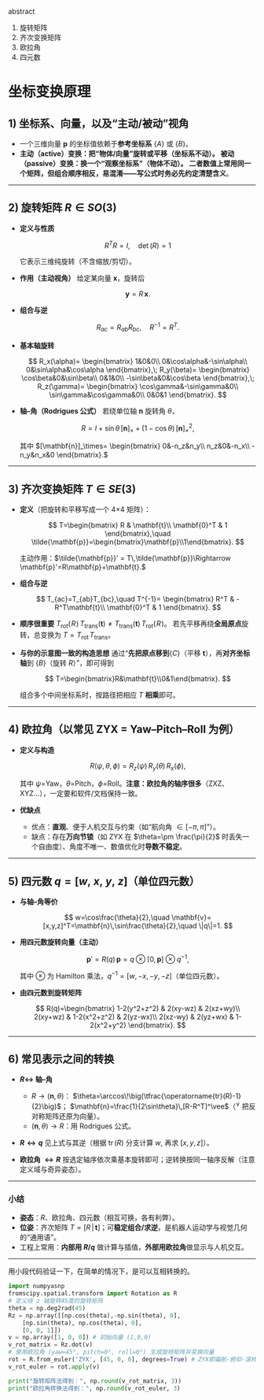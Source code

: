 abstract
1. 旋转矩阵
2. 齐次变换矩阵
3. 欧拉角
4. 四元数

# 坐标变换原理

## 1) 坐标系、向量，以及“主动/被动”视角

* 一个三维向量 $\mathbf{p}$ 的坐标值依赖于**参考坐标系** $\{A\}$ 或 $\{B\}$。
* **主动（active）**变换：把“物体/向量”旋转或平移（坐标系不动）。
  **被动（passive）**变换：换一个“观察坐标系”（物体不动）。
  二者数值上常用**同一个矩阵**，但组合顺序相反，易混淆——写公式时务必**先约定清楚含义**。

---

## 2) 旋转矩阵 $R\in SO(3)$

* **定义与性质**

  $$
  R^TR=I,\quad \det(R)=1
  $$

  它表示三维纯旋转（不含缩放/剪切）。

* **作用（主动视角）**
  给定某向量 $\mathbf{x}$，旋转后

  $$
  \mathbf{y}=R\,\mathbf{x}.
  $$

* **组合与逆**

  $$
  R_{ac}=R_{ab}R_{bc},\quad R^{-1}=R^T.
  $$

* **基本轴旋转**

  $$
  R_x(\alpha)=
  \begin{bmatrix}
  1&0&0\\
  0&\cos\alpha&-\sin\alpha\\
  0&\sin\alpha&\cos\alpha
  \end{bmatrix},\;
  R_y(\beta)=
  \begin{bmatrix}
  \cos\beta&0&\sin\beta\\
  0&1&0\\
  -\sin\beta&0&\cos\beta
  \end{bmatrix},\;
  R_z(\gamma)=
  \begin{bmatrix}
  \cos\gamma&-\sin\gamma&0\\
  \sin\gamma&\cos\gamma&0\\
  0&0&1
  \end{bmatrix}.
  $$

* **轴–角（Rodrigues 公式）**
  若绕单位轴 $\mathbf{n}$ 旋转角 $\theta$，

  $$
  R = I + \sin\theta\,[\mathbf{n}]_\times + (1-\cos\theta)\,[\mathbf{n}]_\times^2,
  $$

  其中
  $[\mathbf{n}]_\times=
  \begin{bmatrix}
  0&-n_z&n_y\\
  n_z&0&-n_x\\
  -n_y&n_x&0
  \end{bmatrix}.$

---

## 3) 齐次变换矩阵 $T\in SE(3)$

* **定义**（把旋转和平移写成一个 4×4 矩阵）：

  $$
  T=\begin{bmatrix}
  R & \mathbf{t}\\
  \mathbf{0}^T & 1
  \end{bmatrix},\quad
  \tilde{\mathbf{p}}=\begin{bmatrix}\mathbf{p}\\1\end{bmatrix}.
  $$

  主动作用：$\tilde{\mathbf{p}}' = T\,\tilde{\mathbf{p}}\Rightarrow \mathbf{p}'=R\mathbf{p}+\mathbf{t}.$

* **组合与逆**

  $$
  T_{ac}=T_{ab}T_{bc},\quad
  T^{-1}=
  \begin{bmatrix}
  R^T & -R^T\mathbf{t}\\
  \mathbf{0}^T & 1
  \end{bmatrix}.
  $$

* **顺序很重要**
  $T_{\text{rot}}(\!R\!)\,T_{\text{trans}}(\mathbf{t}) \neq T_{\text{trans}}(\mathbf{t})\,T_{\text{rot}}(\!R\!)$。
  若先平移再绕**全局原点**旋转，总变换为 $T= T_{\text{rot}}\,T_{\text{trans}}$。

* **与你的示意图一致的构造思想**
  通过“**先把原点移到**$\{C\}$（平移 $\mathbf{t}$），再**对齐坐标轴**到 $\{B\}$（旋转 $R$）”，即可得到

  $$
  T=\begin{bmatrix}R&\mathbf{t}\\0&1\end{bmatrix}.
  $$

  组合多个中间坐标系时，按路径把相应 $T$ **相乘**即可。

---

## 4) 欧拉角（以常见 ZYX = Yaw–Pitch–Roll 为例）

* **定义与构造**

  $$
  R(\psi,\theta,\phi)=R_z(\psi)\,R_y(\theta)\,R_x(\phi),
  $$

  其中 $\psi=$Yaw，$\theta=$Pitch，$\phi=$Roll。**注意：欧拉角的轴序很多**（ZXZ、XYZ…），一定要和软件/文档保持一致。

* **优缺点**

  * 优点：**直观**、便于人机交互与约束（如“航向角 $\in[-\pi,\pi]$”）。
  * 缺点：存在**万向节锁**（如 ZYX 在 $\theta=\pm \frac{\pi}{2}$ 时丢失一个自由度）、角度不唯一、数值优化时**导数不稳定**。

---

## 5) 四元数 $q=[w,\;x,\;y,\;z]$（单位四元数）

* **与轴–角等价**

  $$
  w=\cos\frac{\theta}{2},\quad
  \mathbf{v}=[x,y,z]^T=\mathbf{n}\,\sin\frac{\theta}{2},\quad \|q\|=1.
  $$

* **用四元数旋转向量（主动）**

  $$
  \mathbf{p}'=R(q)\,\mathbf{p}=q\otimes [0,\mathbf{p}] \otimes q^{-1},
  $$

  其中 $\otimes$ 为 Hamilton 乘法，$q^{-1}=[w,-x,-y,-z]$（单位四元数）。

* **由四元数到旋转矩阵**

  $$
  R(q)=\begin{bmatrix}
  1-2(y^2+z^2) & 2(xy-wz) & 2(xz+wy)\\
  2(xy+wz) & 1-2(x^2+z^2) & 2(yz-wx)\\
  2(xz-wy) & 2(yz+wx) & 1-2(x^2+y^2)
  \end{bmatrix}.
  $$


---

## 6) 常见表示之间的转换

* **$R \leftrightarrow$ 轴–角**

  * $R\to(\mathbf{n},\theta)$：
    $\theta=\arccos\!\big(\tfrac{\operatorname{tr}(R)-1}{2}\big)$；
    $\mathbf{n}=\frac{1}{2\sin\theta}\,[R-R^T]^\vee$（$^\vee$ 把反对称矩阵还原为向量）。
  * $(\mathbf{n},\theta)\to R$：用 Rodrigues 公式。

* **$R \leftrightarrow q$**
  见上式与其逆（根据 $\operatorname{tr}(R)$ 分支计算 $w$, 再求 $[x,y,z]$）。

* **欧拉角 $\leftrightarrow R$**
  按选定轴序依次乘基本旋转即可；逆转换按同一轴序反解（注意定义域与奇异姿态）。

---

### 小结

* **姿态**：$R$、欧拉角、四元数（相互可换，各有利弊）。
* **位姿**：齐次矩阵 $T=[R\,|\,\mathbf{t}]$；可**稳定组合/求逆**，是机器人运动学与视觉几何的“通用语”。
* 工程上常用：**内部用 $R/q$** 做计算与插值，**外部用欧拉角**做显示与人机交互。


---

用小段代码验证一下，在简单的情况下，是可以互相转换的。
```python
import numpyasnp
fromscipy.spatial.transform import Rotation as R
# 定义绕 z 轴旋转45度的旋转矩阵
theta = np.deg2rad(45)
Rz = np.array([[np.cos(theta),-np.sin(theta), 0],
    [np.sin(theta), np.cos(theta), 0],
    [0, 0, 1]])
v = np.array([1, 0, 0]) # 初始向量 (1,0,0)
v_rot_matrix = Rz.dot(v)
# 使用欧拉角 (yaw=45°, pitch=0°, roll=0°) 生成旋转矩阵并变换向量
rot = R.from_euler('ZYX', [45, 0, 0], degrees=True) # ZYX即偏航-俯仰-滚转顺序
v_rot_euler = rot.apply(v)

print("旋转矩阵法得到：", np.round(v_rot_matrix, 3))
print("欧拉角转换法得到：", np.round(v_rot_euler, 3)
```